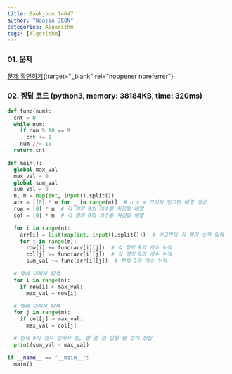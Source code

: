 ```yaml
---
title: Baekjoon 14647
author: "Woojin JEON"
categories: Algorithm
tags: [Algorithm]
---
```


### 01. 문제

[문제 확인하기](https://www.acmicpc.net/problem/14647){:target="_blank" rel="noopener noreferrer"}

### 02. 정답 코드 (python3, memory: 38184KB, time: 320ms)

```python
def func(num):
  cnt = 0
  while num:
    if num % 10 == 9:
      cnt += 1
    num //= 10
  return cnt

def main():
  global max_val
  max_val = 0
  global sum_val
  sum_val = 0
  n, m = map(int, input().split())
  arr = [[0] * m for _ in range(n)]  # n x m 크기의 빙고판 배열 생성
  row = [0] * n  # 각 행의 9의 개수를 저장할 배열
  col = [0] * m  # 각 열의 9의 개수를 저장할 배열

  for i in range(n):
    arr[i] = list(map(int, input().split()))  # 빙고판의 각 행의 숫자 입력
    for j in range(m):
      row[i] += func(arr[i][j])  # 각 행의 9의 개수 누적
      col[j] += func(arr[i][j])  # 각 열의 9의 개수 누적
      sum_val += func(arr[i][j])  # 전체 9의 개수 누적

  # 행에 대해서 탐색
  for i in range(n):
    if row[i] > max_val:
      max_val = row[i]

  # 열에 대해서 탐색
  for j in range(m):
    if col[j] > max_val:
      max_val = col[j]

  # 전체 9의 갯수 값에서 행, 열 중 큰 값을 뺀 값이 정답
  print(sum_val - max_val)

if __name__ == "__main__":
  main()
```
